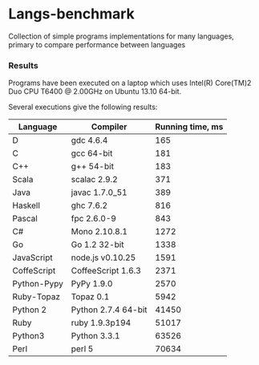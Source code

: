 Langs-benchmark
===============

Collection of simple programs implementations for many languages, primary to compare performance between languages

### Results

Programs have been executed on a laptop which uses Intel(R) Core(TM)2 Duo CPU T6400  @ 2.00GHz on Ubuntu 13.10 64-bit.

Several executions give the following results:

|Language|Compiler|Running time, ms|
|--------|--------|------------|
|D | gdc 4.6.4 | 165 |
|C     | gcc 64-bit| 181 | 
|C++     |g++ 54-bit | 183 |
|Scala | scalac 2.9.2 | 371 |
|Java | javac 1.7.0_51 | 389 |
|Haskell| ghc 7.6.2 | 816 |
|Pascal | fpc 2.6.0-9 | 843 |
|C# | Mono 2.10.8.1 | 1272 |
|Go | Go 1.2 32-bit | 1338 |
|JavaScript | node.js v0.10.25 | 1591 |
|CoffeScript | CoffeeScript 1.6.3 | 2371 |
|Python-Pypy | PyPy 1.9.0 | 2570 |
|Ruby-Topaz | Topaz 0.1 | 5942 | 
|Python 2 | Python 2.7.4 64-bit | 41450 |
|Ruby | ruby 1.9.3p194 | 51017 |
|Python3 | Python 3.3.1 | 63526 | 
|Perl | perl 5 | 70634

